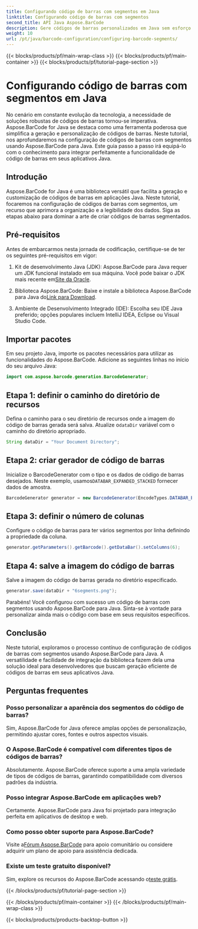 ```yaml
---
title: Configurando código de barras com segmentos em Java
linktitle: Configurando código de barras com segmentos
second_title: API Java Aspose.BarCode
description: Gere códigos de barras personalizados em Java sem esforço com Aspose.BarCode. Versátil, eficiente e amigável ao desenvolvedor.
weight: 10
url: /pt/java/barcode-configuration/configuring-barcode-segments/
---
```


{{< blocks/products/pf/main-wrap-class >}}
{{< blocks/products/pf/main-container >}}
{{< blocks/products/pf/tutorial-page-section >}}

# Configurando código de barras com segmentos em Java


No cenário em constante evolução da tecnologia, a necessidade de soluções robustas de códigos de barras tornou-se imperativa. Aspose.BarCode for Java se destaca como uma ferramenta poderosa que simplifica a geração e personalização de códigos de barras. Neste tutorial, nos aprofundaremos na configuração de códigos de barras com segmentos usando Aspose.BarCode para Java. Este guia passo a passo irá equipá-lo com o conhecimento para integrar perfeitamente a funcionalidade de código de barras em seus aplicativos Java.

## Introdução

Aspose.BarCode for Java é uma biblioteca versátil que facilita a geração e customização de códigos de barras em aplicações Java. Neste tutorial, focaremos na configuração de códigos de barras com segmentos, um recurso que aprimora a organização e a legibilidade dos dados. Siga as etapas abaixo para dominar a arte de criar códigos de barras segmentados.

## Pré-requisitos

Antes de embarcarmos nesta jornada de codificação, certifique-se de ter os seguintes pré-requisitos em vigor:

1.  Kit de desenvolvimento Java (JDK): Aspose.BarCode para Java requer um JDK funcional instalado em sua máquina. Você pode baixar o JDK mais recente em[Site da Oracle](https://www.oracle.com/java/technologies/javase-downloads.html).

2.  Biblioteca Aspose.BarCode: Baixe e instale a biblioteca Aspose.BarCode para Java do[Link para Download](https://releases.aspose.com/barcode/java/).

3. Ambiente de Desenvolvimento Integrado (IDE): Escolha seu IDE Java preferido; opções populares incluem IntelliJ IDEA, Eclipse ou Visual Studio Code.

## Importar pacotes

Em seu projeto Java, importe os pacotes necessários para utilizar as funcionalidades do Aspose.BarCode. Adicione as seguintes linhas no início do seu arquivo Java:

```java
import com.aspose.barcode.generation.BarcodeGenerator;
```

## Etapa 1: definir o caminho do diretório de recursos

 Defina o caminho para o seu diretório de recursos onde a imagem do código de barras gerada será salva. Atualize o`dataDir` variável com o caminho do diretório apropriado.

```java
String dataDir = "Your Document Directory";
```

## Etapa 2: criar gerador de código de barras

 Inicialize o BarcodeGenerator com o tipo e os dados de código de barras desejados. Neste exemplo, usamos`DATABAR_EXPANDED_STACKED` fornecer dados de amostra.

```java
BarcodeGenerator generator = new BarcodeGenerator(EncodeTypes.DATABAR_EXPANDED_STACKED, "(01)98898765432106(3202)012345(15)991231");
```

## Etapa 3: definir o número de colunas

Configure o código de barras para ter vários segmentos por linha definindo a propriedade da coluna.

```java
generator.getParameters().getBarcode().getDataBar().setColumns(6);
```

## Etapa 4: salve a imagem do código de barras

Salve a imagem do código de barras gerada no diretório especificado.

```java
generator.save(dataDir + "6segments.png");
```

Parabéns! Você configurou com sucesso um código de barras com segmentos usando Aspose.BarCode para Java. Sinta-se à vontade para personalizar ainda mais o código com base em seus requisitos específicos.

## Conclusão

Neste tutorial, exploramos o processo contínuo de configuração de códigos de barras com segmentos usando Aspose.BarCode para Java. A versatilidade e facilidade de integração da biblioteca fazem dela uma solução ideal para desenvolvedores que buscam geração eficiente de códigos de barras em seus aplicativos Java.

## Perguntas frequentes

### Posso personalizar a aparência dos segmentos do código de barras?
Sim, Aspose.BarCode for Java oferece amplas opções de personalização, permitindo ajustar cores, fontes e outros aspectos visuais.

### O Aspose.BarCode é compatível com diferentes tipos de códigos de barras?
Absolutamente. Aspose.BarCode oferece suporte a uma ampla variedade de tipos de códigos de barras, garantindo compatibilidade com diversos padrões da indústria.

### Posso integrar Aspose.BarCode em aplicações web?
Certamente. Aspose.BarCode para Java foi projetado para integração perfeita em aplicativos de desktop e web.

### Como posso obter suporte para Aspose.BarCode?
 Visite a[Fórum Aspose.BarCode](https://forum.aspose.com/c/barcode/13) para apoio comunitário ou considere adquirir um plano de apoio para assistência dedicada.

### Existe um teste gratuito disponível?
 Sim, explore os recursos do Aspose.BarCode acessando o[teste grátis](https://releases.aspose.com/).

{{< /blocks/products/pf/tutorial-page-section >}}

{{< /blocks/products/pf/main-container >}}
{{< /blocks/products/pf/main-wrap-class >}}

{{< blocks/products/products-backtop-button >}}
